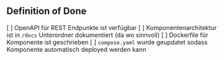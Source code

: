 ## Definition of Done
[ ] OpenAPI für REST Endpunkte ist verfügbar
[ ] Komponentenarchitektur ist in `/docs` Unterordner dokumentiert (da wo sinnvoll)
[ ] Dockerfile für Komponente ist geschrieben
[ ] `compose.yaml` wurde geupdatet sodass Komponente automatisch deployed werden kann
